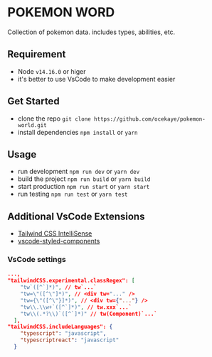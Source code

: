 # POKEMON WORD
Collection of pokemon data. includes types, abilities, etc.

## Requirement
- Node `v14.16.0` or higer
- it's better to use VsCode to make development easier
## Get Started
- clone the repo `git clone https://github.com/ocekaye/pokemon-world.git`
- install dependencies `npm install` or `yarn`
## Usage
- run development `npm run dev` or `yarn dev`
- build the project `npm run build` or `yarn build`
- start production `npm run start` or `yarn start`
- run testing `npm run test` or `yarn test`
## Additional VsCode Extensions
- <a href="https://marketplace.visualstudio.com/items?itemName=bradlc.vscode-tailwindcss">Tailwind CSS IntelliSense</a>
- <a href="https://marketplace.visualstudio.com/items?itemName=jpoissonnier.vscode-styled-components">vscode-styled-components</a>
### VsCode settings
```JSON
...,
"tailwindCSS.experimental.classRegex": [
    "tw`([^`]*)", // tw`...`
    "tw=\"([^\"]*)", // <div tw="..." />
    "tw={\"([^\"}]*)", // <div tw={"..."} />
    "tw\\.\\w+`([^`]*)", // tw.xxx`...`
    "tw\\(.*?\\)`([^`]*)" // tw(Component)`...`
  ],
"tailwindCSS.includeLanguages": {
    "typescript": "javascript",
    "typescriptreact": "javascript"
  }
```
